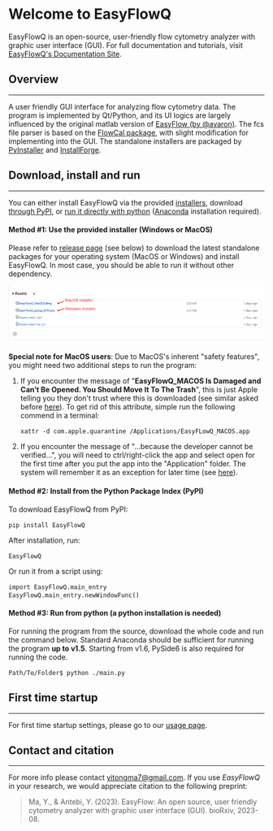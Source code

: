 # Welcome to EasyFlowQ
EasyFlowQ is an open-source, user-friendly flow cytometry analyzer with graphic user interface (GUI).
For full documentation and tutorials, visit [EasyFlowQ's Documentation Site](https://ym3141.github.io/EasyFlowQ/).

## Overview
---
A user friendly GUI interface for analyzing flow cytometry data. The program is implemented by Qt/Python, and its UI logics are largely influenced by the original matlab version of [EasyFlow (by @ayaron)](https://github.com/AntebiLab/easyflow). The fcs file parser is based on the [FlowCal package](https://github.com/taborlab/FlowCal), with slight modification for implementing into the GUI. The standalone installers are packaged by [PyInstaller](https://pyinstaller.org/en/stable/) and [InstallForge](https://installforge.net/).

## Download, install and run
---
You can either install EasyFlowQ via the provided [installers](#method-1-use-the-provided-installer-windows-or-macos), download [through PyPI](#method-2-install-from-the-python-package-index-pypi), or [run it directly with python](#method-3-run-from-python-a-python-installation-is-needed) ([Anaconda](https://www.anaconda.com/) installation required).

#### **Method #1:** Use the provided installer (Windows or MacOS)

Please refer to [release page](https://github.com/ym3141/EasyFlowQ/releases/latest) (see below) to download the latest standalone packages for your operating system (MacOS or Windows) and install EasyFlowQ. In most case, you should be able to run it without other dependency.

![Download page](img/ReleasePage.jpg)

**Special note for MacOS users**: Due to MacOS's inherent "safety features", you might need two additional steps to run the program:

1. If you encounter the message of "**EasyFlowQ_MACOS Is Damaged and Can’t Be Opened. You Should Move It To The Trash**", this is just Apple telling you they don't trust where this is downloaded (see similar  asked before [here](https://discussions.apple.com/thread/253714860?sortBy=best)). To get rid of this attribute, simple run the following commend in a terminal:

    ```
    xattr -d com.apple.quarantine /Applications/EasyFLowQ_MACOS.app
    ```

2. If you encounter the message of "...because the developer cannot be verified...", you will need to ctrl/right-click the app and select open for the first time after you put the app into the "Application" folder. The system will remember it as an exception for later time (see [here](https://support.apple.com/guide/mac-help/open-a-mac-app-from-an-unidentified-developer-mh40616/mac)).


#### **Method #2:** Install from the Python Package Index (PyPI) 

To download EasyFlowQ from PyPI:
```
pip install EasyFlowQ
```

After installation, run:
```
EasyFlowQ
```

Or run it from a script using:
```
import EasyFlowQ.main_entry
EasyFlowQ.main_entry.newWindowFunc()
```

#### **Method #3:** Run from python (a python installation is needed)

For running the program from the source, download the whole code and run the command below. Standard Anaconda should be sufficient for running the program **up to v1.5**. Starting from v1.6, PySide6 is also required for running the code.
```
Path/To/Folder$ python ./main.py
```

## First time startup
---
For first time startup settings, please go to our [usage page](https://ym3141.github.io/EasyFlowQ/Basic%20Usage/#first-time-setup).

## Contact and citation
---
For more info please contact <yitongma7@gmail.com>. If you use *EasyFlowQ* in your research, we would appreciate citation to the following preprint:
> Ma, Y., & Antebi, Y. (2023). EasyFlow: An open source, user friendly cytometry analyzer with graphic user interface (GUI). bioRxiv, 2023-08.
